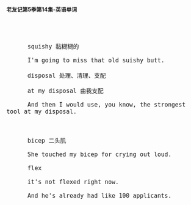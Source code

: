 #### 老友记第5季第14集-英语单词

<div style="font-size: 18px">
<br />

```

      squishy 黏糊糊的

      I'm going to miss that old suishy butt.

      disposal 处理、清理、支配

      at my disposal 由我支配

      And then I would use, you know, the strongest tool at my disposal.



      bicep 二头肌

      She touched my bicep for crying out loud.

      flex

      it's not flexed right now.

      And he's already had like 100 applicants.


```
<br />
</div>
